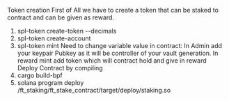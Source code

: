 Token creation 
First of All we have to create a token that can be staked to contract and can be given as reward.
1) spl-token create-token --decimals
2) spl-token create-account <token>
3) spl-token mint <token>
Need to change variable value in contract:
In Admin add your keypair Pubkey as it will be controller of your vault generation.
In reward mint add token which will contract hold and give in reward
Deploy Contract by compiling
1) cargo build-bpf
2) solana program deploy /ft_staking/ft_stake_contract/target/deploy/staking.so
